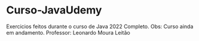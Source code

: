 # Curso-JavaUdemy
Exercicios feitos durante o curso de Java 2022 Completo.
Obs: Curso ainda em andamento.
Professor: Leonardo Moura Leitão
